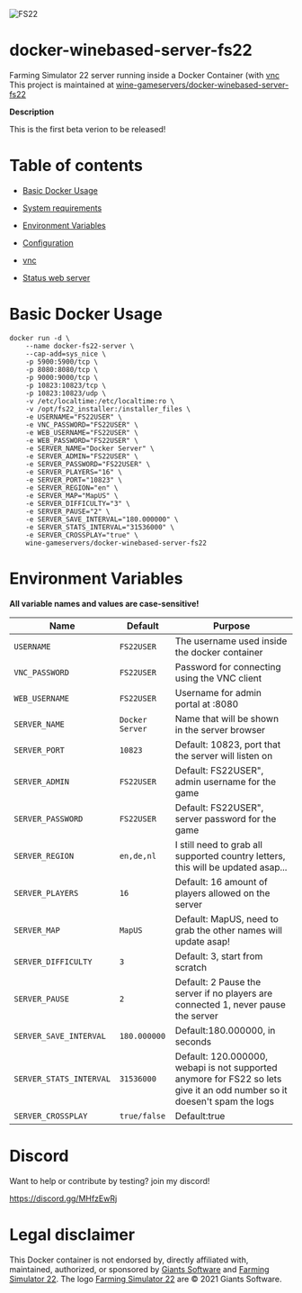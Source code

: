![FS22](https://raw.githubusercontent.com/Toetje585/wine-gameservers/main/misc/fs22_top_logo.png "Farming Simulator 22")

# docker-winebased-server-fs22

Farming Simulator 22 server running inside a Docker Container (with [vnc](#vnc)
This project is maintained at [wine-gameservers/docker-winebased-server-fs22](https://github.com/wine-gameservers/docker-winebased-server-fs22) 

**Description**

This is the first beta verion to be released!
  
# Table of contents

* [Basic Docker Usage](#basic-docker-usage)
* [System requirements](#system-requirements)
* [Environment Variables](#environment-variables)

* [Configuration](#configuration)

* [vnc](#vnc)

* [Status web server](#status-web-server)


# Basic Docker Usage

```
docker run -d \
    --name docker-fs22-server \
    --cap-add=sys_nice \
    -p 5900:5900/tcp \
    -p 8080:8080/tcp \
    -p 9000:9000/tcp \
    -p 10823:10823/tcp \
    -p 10823:10823/udp \
    -v /etc/localtime:/etc/localtime:ro \
    -v /opt/fs22_installer:/installer_files \
    -e USERNAME="FS22USER" \
    -e VNC_PASSWORD="FS22USER" \
    -e WEB_USERNAME="FS22USER" \
    -e WEB_PASSWORD="FS22USER" \
    -e SERVER_NAME="Docker Server" \
    -e SERVER_ADMIN="FS22USER" \
    -e SERVER_PASSWORD="FS22USER" \
    -e SERVER_PLAYERS="16" \
    -e SERVER_PORT="10823" \
    -e SERVER_REGION="en" \
    -e SERVER_MAP="MapUS" \
    -e SERVER_DIFFICULTY="3" \
    -e SERVER_PAUSE="2" \
    -e SERVER_SAVE_INTERVAL="180.000000" \
    -e SERVER_STATS_INTERVAL="31536000" \
    -e SERVER_CROSSPLAY="true" \
    wine-gameservers/docker-winebased-server-fs22
```

# Environment Variables
**All variable names and values are case-sensitive!**

| Name | Default | Purpose |
|----------|----------|-------|
| `USERNAME` | `FS22USER` | The username used inside the docker container |
| `VNC_PASSWORD` | `FS22USER` | Password for connecting using the VNC client |
| `WEB_USERNAME` | `FS22USER` | Username for admin portal at :8080 |
| `SERVER_NAME` | `Docker Server` | Name that will be shown in the server browser |
| `SERVER_PORT` | `10823` | Default: 10823, port that the server will listen on |
| `SERVER_ADMIN` | `FS22USER` | Default: FS22USER", admin username for the game |
| `SERVER_PASSWORD` | `FS22USER` | Default: FS22USER", server password for the game |
| `SERVER_REGION` | `en,de,nl` | I still need to grab all supported country letters, this will be updated asap... |
| `SERVER_PLAYERS` | `16` | Default: 16 amount of players allowed on the server |
| `SERVER_MAP` | `MapUS` | Default: MapUS, need to grab the other names will update asap! |
| `SERVER_DIFFICULTY` | `3` | Default: 3, start from scratch |
| `SERVER_PAUSE` | `2` | Default: 2 Pause the server if no players are connected 1, never pause the server |
| `SERVER_SAVE_INTERVAL` | `180.000000` | Default:180.000000, in seconds |
| `SERVER_STATS_INTERVAL` | `31536000` | Default: 120.000000, webapi is not supported anymore for FS22 so lets give it an odd number so it doesen't spam the logs |
| `SERVER_CROSSPLAY` | `true/false` | Default:true |

# Discord

Want to help or contribute by testing? join my discord!

https://discord.gg/MHfzEwRj

# Legal disclaimer
This Docker container is not endorsed by, directly affiliated with, maintained, authorized, or sponsored by [Giants Software](https://giants-software.com) and [Farming Simulator 22](https://farming-simulator.com/). The logo [Farming Simulator 22](https://giants-software.com) are © 2021 Giants Software.
